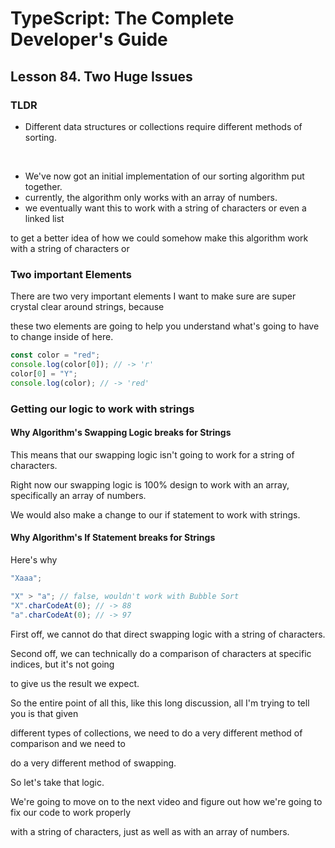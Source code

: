 # TypeScript: The Complete Developer's Guide

## Lesson 84. Two Huge Issues

### TLDR

- Different data structures or collections require different methods of sorting.

<br />

<!-- prettier-ignore -->
- We've now got an initial implementation of our sorting algorithm put together.
- currently, the algorithm only works with an array of numbers.
- we eventually want this to work with a string of characters or even a linked list

to get a better idea of how we could somehow make this algorithm work with a string of characters or

### Two important Elements

There are two very important elements I want to make sure are super crystal clear around strings, because

these two elements are going to help you understand what's going to have to change inside of here.

```js
const color = "red";
console.log(color[0]); // -> 'r'
color[0] = "Y";
console.log(color); // -> 'red'
```

### Getting our logic to work with strings

#### Why Algorithm's Swapping Logic breaks for Strings

This means that our swapping logic isn't going to work for a string of characters.

Right now our swapping logic is 100% design to work with an array, specifically an array of numbers.

We would also make a change to our if statement to work with strings.

#### Why Algorithm's If Statement breaks for Strings

Here's why

```js
"Xaaa";

"X" > "a"; // false, wouldn't work with Bubble Sort
"X".charCodeAt(0); // -> 88
"a".charCodeAt(0); // -> 97
```

First off, we cannot do that direct swapping logic with a string of characters.

Second off, we can technically do a comparison of characters at specific indices, but it's not going

to give us the result we expect.

So the entire point of all this, like this long discussion, all I'm trying to tell you is that given

different types of collections, we need to do a very different method of comparison and we need to

do a very different method of swapping.

So let's take that logic.

We're going to move on to the next video and figure out how we're going to fix our code to work properly

with a string of characters, just as well as with an array of numbers.
